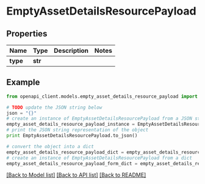 # EmptyAssetDetailsResourcePayload


## Properties
Name | Type | Description | Notes
------------ | ------------- | ------------- | -------------
**type** | **str** |  | 

## Example

```python
from openapi_client.models.empty_asset_details_resource_payload import EmptyAssetDetailsResourcePayload

# TODO update the JSON string below
json = "{}"
# create an instance of EmptyAssetDetailsResourcePayload from a JSON string
empty_asset_details_resource_payload_instance = EmptyAssetDetailsResourcePayload.from_json(json)
# print the JSON string representation of the object
print EmptyAssetDetailsResourcePayload.to_json()

# convert the object into a dict
empty_asset_details_resource_payload_dict = empty_asset_details_resource_payload_instance.to_dict()
# create an instance of EmptyAssetDetailsResourcePayload from a dict
empty_asset_details_resource_payload_form_dict = empty_asset_details_resource_payload.from_dict(empty_asset_details_resource_payload_dict)
```
[[Back to Model list]](../README.md#documentation-for-models) [[Back to API list]](../README.md#documentation-for-api-endpoints) [[Back to README]](../README.md)


